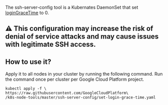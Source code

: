 The ssh-server-config tool is a Kubernates DaemonSet that set [loginGraceTime](https://man.openbsd.org/sshd#g) to 0.

## :warning: This configuration may increase the risk of denial of service attacks and may cause issues with legitimate SSH access.

## How to use it?
Apply it to all nodes in your cluster by running the
following command. Run the command once per cluster per
Google Cloud Platform project.
```
kubectl apply -f \
https://raw.githubusercontent.com/GoogleCloudPlatform\
/k8s-node-tools/master/ssh-server-config/set-login-grace-time.yaml
```
